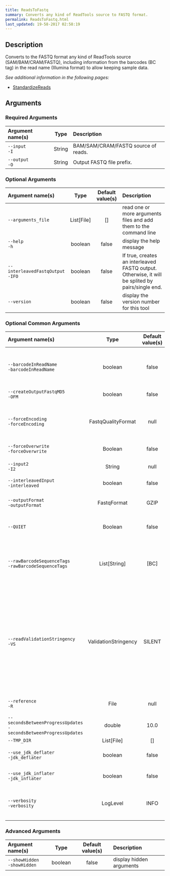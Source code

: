 ```yaml
---
title: ReadsToFastq
summary: Converts any kind of ReadTools source to FASTQ format.
permalink: ReadsToFastq.html
last_updated: 19-58-2017 02:58:19
---
```


## Description

Converts to the FASTQ format any kind of ReadTools source (SAM/BAM/CRAM/FASTQ), including
 information from the barcodes (BC tag) in the read name (Illumina format) to allow keeping
 sample data.

<i>See additional information in the following pages:</i>

- [StandardizeReads](StandardizeReads.html)

## Arguments

### Required Arguments

| Argument name(s) | Type | Description |
| :--------------- | :--: | :------ |
| `--input`<br/>`-I` | String | BAM/SAM/CRAM/FASTQ source of reads. |
| `--output`<br/>`-O` | String | Output FASTQ file prefix. |

### Optional Arguments

| Argument name(s) | Type | Default value(s) | Description |
| :--------------- | :--: | :--------------: | :------ |
| `--arguments_file` | List[File] | [] | read one or more arguments files and add them to the command line |
| `--help`<br/>`-h` | boolean | false | display the help message |
| `--interleavedFastqOutput`<br/>`-IFO` | boolean | false | If true, creates an interleaved FASTQ output. Otherwise, it will be splited by pairs/single end. |
| `--version` | boolean | false | display the version number for this tool |

### Optional Common Arguments

| Argument name(s) | Type | Default value(s) | Description |
| :--------------- | :--: | :--------------: | :------ |
| `--barcodeInReadName`<br/>`-barcodeInReadName` | boolean | false | Use the barcode encoded in SAM/BAM/CRAM read names. Note: this is not necessary for input FASTQ files. |
| `--createOutputFastqMD5`<br/>`-OFM` | boolean | false | If true, create a MD5 digest for FASTQ file(s). |
| `--forceEncoding`<br/>`-forceEncoding` | FastqQualityFormat | null | Force original quality encoding of the input files.<br/><br/><b>Possible values:</b> <i>Solexa</i>, <i>Illumina</i>, <i>Standard</i> |
| `--forceOverwrite`<br/>`-forceOverwrite` | Boolean | false | Force output overwriting if it exists |
| `--input2`<br/>`-I2` | String | null | BAM/SAM/CRAM/FASTQ the second source of reads (if pair-end). |
| `--interleavedInput`<br/>`-interleaved` | boolean | false | Interleaved input. |
| `--outputFormat`<br/>`-outputFormat` | FastqFormat | GZIP | FASTQ output format.<br/><br/><b>Possible values:</b> <i>PLAIN</i>, <i>GZIP</i> |
| `--QUIET` | Boolean | false | Whether to suppress job-summary info on System.err. |
| `--rawBarcodeSequenceTags`<br/>`-rawBarcodeSequenceTags` | List[String] | [BC] | Include the barcodes encoded in this tag(s) in the read name. Note: this is not necessary for input FASTQ files. WARNING: this tag(s) will be removed/updated as necessary. |
| `--readValidationStringency`<br/>`-VS` | ValidationStringency | SILENT | Validation stringency for all SAM/BAM/CRAM files read by this program. The default stringency value SILENT can improve performance when processing a BAM file in which variable-length data (read, qualities, tags) do not otherwise need to be decoded.<br/><br/><b>Possible values:</b> <i>STRICT</i>, <i>LENIENT</i>, <i>SILENT</i> |
| `--reference`<br/>`-R` | File | null | Reference sequence file. Required for CRAM input. |
| `--secondsBetweenProgressUpdates`<br/>`-secondsBetweenProgressUpdates` | double | 10.0 | Output traversal statistics every time this many seconds elapse. |
| `--TMP_DIR` | List[File] | [] | Undocumented option |
| `--use_jdk_deflater`<br/>`-jdk_deflater` | boolean | false | Whether to use the JdkDeflater (as opposed to IntelDeflater) |
| `--use_jdk_inflater`<br/>`-jdk_inflater` | boolean | false | Whether to use the JdkInflater (as opposed to IntelInflater) |
| `--verbosity`<br/>`-verbosity` | LogLevel | INFO | Control verbosity of logging.<br/><br/><b>Possible values:</b> <i>ERROR</i>, <i>WARNING</i>, <i>INFO</i>, <i>DEBUG</i> |

### Advanced Arguments

| Argument name(s) | Type | Default value(s) | Description |
| :--------------- | :--: | :--------------: | :------ |
| `--showHidden`<br/>`-showHidden` | boolean | false | display hidden arguments |


